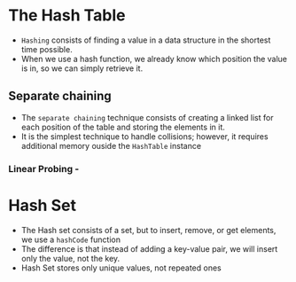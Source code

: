 # The Hash Table

- `Hashing` consists of finding a value in a data structure in the shortest time possible.
- When we use a hash function, we already know which position the value is in, so we can simply retrieve it.

## Separate chaining

- The `separate chaining` technique consists of creating a linked list for each position of the table and storing the elements in it.
- It is the simplest technique to handle collisions; however, it requires additional memory ouside the `HashTable` instance

### Linear Probing -

# Hash Set

- The Hash set consists of a set, but to insert, remove, or get elements, we use a `hashCode` function
- The difference is that instead of adding a key-value pair, we will insert only the value, not the key.
- Hash Set stores only unique values, not repeated ones
